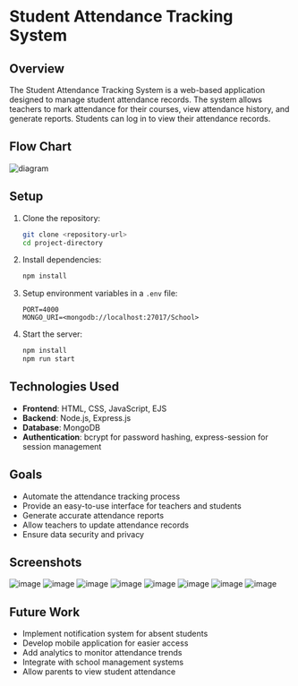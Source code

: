 # Student Attendance Tracking System

## Overview
The Student Attendance Tracking System is a web-based application designed to manage student attendance records. The system allows teachers to mark attendance for their courses, view attendance history, and generate reports. Students can log in to view their attendance records.

## Flow Chart
![diagram](https://github.com/Kroom00/smart-attendance-web/assets/88386673/598f29bd-e557-4628-95bc-c7d24274a3d8)


## Setup
1. Clone the repository:
    ```bash
    git clone <repository-url>
    cd project-directory
    ```
2. Install dependencies:
    ```bash
    npm install
    ```
3. Setup environment variables in a `.env` file:
    ```env
    PORT=4000
    MONGO_URI=<mongodb://localhost:27017/School>
    ```
4. Start the server:
    ```bash
    npm install
    npm run start
    ```

## Technologies Used
- **Frontend**: HTML, CSS, JavaScript, EJS
- **Backend**: Node.js, Express.js
- **Database**: MongoDB
- **Authentication**: bcrypt for password hashing, express-session for session management

## Goals
- Automate the attendance tracking process
- Provide an easy-to-use interface for teachers and students
- Generate accurate attendance reports
- Allow teachers to update attendance records
- Ensure data security and privacy

## Screenshots
![image](https://github.com/Kroom00/smart-attendance-web/assets/88386673/54433e4d-b5a6-4fb7-9b36-84183d603d1b)
![image](https://github.com/Kroom00/smart-attendance-web/assets/88386673/2ed2b6e3-96eb-4ca0-b17d-de5a717313c1)
![image](https://github.com/Kroom00/smart-attendance-web/assets/88386673/14cfab35-9815-47d6-b0e9-07f97f355497)
![image](https://github.com/Kroom00/smart-attendance-web/assets/88386673/b69c2873-f784-4b3e-8323-b77532252e58)
![image](https://github.com/Kroom00/smart-attendance-web/assets/88386673/908bffb5-2ddf-4d1b-930a-52498a8cc6bd)
![image](https://github.com/Kroom00/smart-attendance-web/assets/88386673/5e97c642-8de8-4512-9ffb-b179352ac681)
![image](https://github.com/Kroom00/smart-attendance-web/assets/88386673/690fa5c5-0be4-45d0-a0a2-db3830a4a870)
![image](https://github.com/Kroom00/smart-attendance-web/assets/88386673/8b2d890e-b59a-4571-b2ba-9471bc478349)



## Future Work
- Implement notification system for absent students
- Develop mobile application for easier access
- Add analytics to monitor attendance trends
- Integrate with school management systems
- Allow parents to view student attendance

